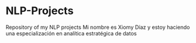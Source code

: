 # NLP-Projects
Repository of my NLP projects
Mi nombre es Xiomy Díaz y estoy haciendo una especialización en analítica estratégica de datos
